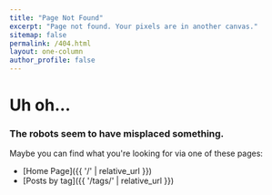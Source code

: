 ```yaml
---
title: "Page Not Found"
excerpt: "Page not found. Your pixels are in another canvas."
sitemap: false
permalink: /404.html
layout: one-column
author_profile: false
---
```


# Uh oh...

### The robots seem to have misplaced something.

Maybe you can find what you're looking for via one of these pages:

- [Home Page]({{ '/' | relative_url }})
- [Posts by tag]({{ '/tags/' | relative_url }})
